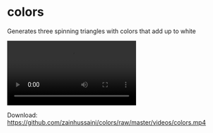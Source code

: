 # colors

Generates three spinning triangles with colors that add up to white

![video](https://github.com/zainhussaini/colors/raw/master/videos/colors.mp4)

Download: https://github.com/zainhussaini/colors/raw/master/videos/colors.mp4
